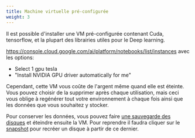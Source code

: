 ```yaml
---
title: Machine virtuelle pré-configurée
weight: 3
---
```



Il est possible d'installer une VM pré-configurée contenant Cuda, tensorflow, et la plupart des librairies utiles pour le Deep learning.


https://console.cloud.google.com/ai/platform/notebooks/list/instances
avec les options: 

* Select 1 gpu tesla
* "Install NVIDIA GPU driver automatically for me"

Cependant, cette VM vous coûte de l'argent même quand elle est éteinte. Vous pouvez choisir de la supprimer après chaque utilisation, mais ceci vous oblige à regénérer tout votre environnement à chaque fois ainsi que les données que vous souhaitez y stocker. 

Pour conserver les données, vous pouvez faire [une sauvegarde des disques](https://console.cloud.google.com/compute/disks) et éteindre ensuite la VM. Pour reprendre il faudra cliquer sur le [snapshot](https://console.cloud.google.com/compute/snapshots) pour recréer un disque à partir de ce dernier. 
